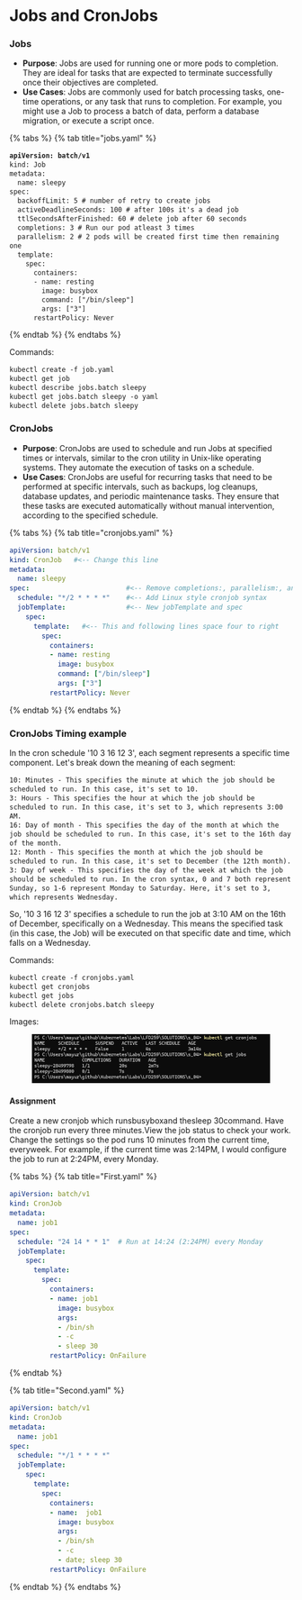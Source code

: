 # Jobs and CronJobs

### Jobs

* **Purpose**: Jobs are used for running one or more pods to completion. They are ideal for tasks that are expected to terminate successfully once their objectives are completed.
* **Use Cases**: Jobs are commonly used for batch processing tasks, one-time operations, or any task that runs to completion. For example, you might use a Job to process a batch of data, perform a database migration, or execute a script once.



{% tabs %}
{% tab title="jobs.yaml" %}
<pre><code><strong>apiVersion: batch/v1
</strong>kind: Job
metadata:
  name: sleepy
spec:
  backoffLimit: 5 # number of retry to create jobs
  activeDeadlineSeconds: 100 # after 100s it's a dead job
  ttlSecondsAfterFinished: 60 # delete job after 60 seconds
  completions: 3 # Run our pod atleast 3 times
  parallelism: 2 # 2 pods will be created first time then remaining one
  template:
    spec:
      containers:
      - name: resting
        image: busybox
        command: ["/bin/sleep"]
        args: ["3"]
      restartPolicy: Never
</code></pre>
{% endtab %}
{% endtabs %}

Commands:

```
kubectl create -f job.yaml
kubectl get job
kubectl describe jobs.batch sleepy
kubectl get jobs.batch sleepy -o yaml
kubectl delete jobs.batch sleepy
```

### CronJobs

* **Purpose**: CronJobs are used to schedule and run Jobs at specified times or intervals, similar to the cron utility in Unix-like operating systems. They automate the execution of tasks on a schedule.
* **Use Cases**: CronJobs are useful for recurring tasks that need to be performed at specific intervals, such as backups, log cleanups, database updates, and periodic maintenance tasks. They ensure that these tasks are executed automatically without manual intervention, according to the specified schedule.

{% tabs %}
{% tab title="cronjobs.yaml" %}
```yaml
apiVersion: batch/v1
kind: CronJob   #<-- Change this line
metadata:
  name: sleepy
spec:                        #<-- Remove completions:, parallelism:, and activeDeadlineSeconds:
  schedule: "*/2 * * * *"    #<-- Add Linux style cronjob syntax
  jobTemplate:               #<-- New jobTemplate and spec
    spec:
      template:   #<-- This and following lines space four to right
        spec:
          containers:
          - name: resting
            image: busybox
            command: ["/bin/sleep"]
            args: ["3"]
          restartPolicy: Never
```
{% endtab %}
{% endtabs %}

### CronJobs Timing example

In the cron schedule '10 3 16 12 3', each segment represents a specific time component. Let's break down the meaning of each segment:

```
10: Minutes - This specifies the minute at which the job should be scheduled to run. In this case, it's set to 10.
3: Hours - This specifies the hour at which the job should be scheduled to run. In this case, it's set to 3, which represents 3:00 AM.
16: Day of month - This specifies the day of the month at which the job should be scheduled to run. In this case, it's set to the 16th day of the month.
12: Month - This specifies the month at which the job should be scheduled to run. In this case, it's set to December (the 12th month).
3: Day of week - This specifies the day of the week at which the job should be scheduled to run. In the cron syntax, 0 and 7 both represent Sunday, so 1-6 represent Monday to Saturday. Here, it's set to 3, which represents Wednesday.
```

So, '10 3 16 12 3' specifies a schedule to run the job at 3:10 AM on the 16th of December, specifically on a Wednesday. This means the specified task (in this case, the Job) will be executed on that specific date and time, which falls on a Wednesday.

Commands:

```
kubectl create -f cronjobs.yaml
kubectl get cronjobs
kubectl get jobs
kubectl delete cronjobs.batch sleepy
```

Images:

<figure><img src="../.gitbook/assets/image (2).png" alt=""><figcaption></figcaption></figure>

#### Assignment

Create a new cronjob which runsbusyboxand thesleep 30command. Have the cronjob run every three minutes.View the job status to check your work. Change the settings so the pod runs 10 minutes from the current time, everyweek. For example, if the current time was 2:14PM, I would configure the job to run at 2:24PM, every Monday.

{% tabs %}
{% tab title="First.yaml" %}
```yaml
apiVersion: batch/v1
kind: CronJob
metadata:
  name: job1
spec:
  schedule: "24 14 * * 1"  # Run at 14:24 (2:24PM) every Monday
  jobTemplate:
    spec:
      template:
        spec:
          containers:
          - name: job1
            image: busybox
            args:
            - /bin/sh
            - -c
            - sleep 30
          restartPolicy: OnFailure

```
{% endtab %}

{% tab title="Second.yaml" %}
```yaml
apiVersion: batch/v1
kind: CronJob
metadata:
  name: job1
spec:
  schedule: "*/1 * * * *"
  jobTemplate:
    spec:
      template:
        spec:
          containers:
          - name:  job1
            image: busybox
            args:
            - /bin/sh
            - -c
            - date; sleep 30
          restartPolicy: OnFailure


```
{% endtab %}
{% endtabs %}
